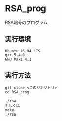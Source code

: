 # RSA_prog
RSA暗号のプログラム

## 実行環境
```
Ubuntu 16.04 LTS
g++ 5.4.0
GNU Make 4.1
```
## 実行方法
```
git clone <このリポジトリ>
cd RSA_prog

./rsa
もしくは
make
./rsa

```